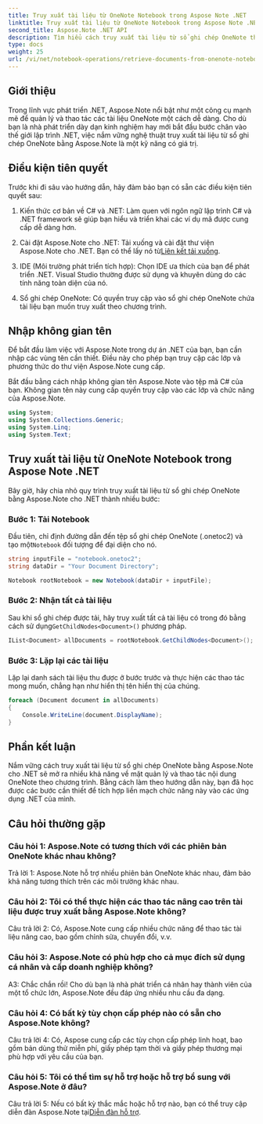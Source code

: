 ```yaml
---
title: Truy xuất tài liệu từ OneNote Notebook trong Aspose Note .NET
linktitle: Truy xuất tài liệu từ OneNote Notebook trong Aspose Note .NET
second_title: Aspose.Note .NET API
description: Tìm hiểu cách truy xuất tài liệu từ sổ ghi chép OneNote theo lập trình bằng Aspose.Note cho .NET, cho phép tích hợp và thao tác liền mạch.
type: docs
weight: 25
url: /vi/net/notebook-operations/retrieve-documents-from-onenote-notebook/
---
```

## Giới thiệu

Trong lĩnh vực phát triển .NET, Aspose.Note nổi bật như một công cụ mạnh mẽ để quản lý và thao tác các tài liệu OneNote một cách dễ dàng. Cho dù bạn là nhà phát triển dày dạn kinh nghiệm hay mới bắt đầu bước chân vào thế giới lập trình .NET, việc nắm vững nghệ thuật truy xuất tài liệu từ sổ ghi chép OneNote bằng Aspose.Note là một kỹ năng có giá trị.

## Điều kiện tiên quyết

Trước khi đi sâu vào hướng dẫn, hãy đảm bảo bạn có sẵn các điều kiện tiên quyết sau:

1. Kiến thức cơ bản về C# và .NET: Làm quen với ngôn ngữ lập trình C# và .NET framework sẽ giúp bạn hiểu và triển khai các ví dụ mã được cung cấp dễ dàng hơn.

2.  Cài đặt Aspose.Note cho .NET: Tải xuống và cài đặt thư viện Aspose.Note cho .NET. Bạn có thể lấy nó từ[Liên kết tải xuống](https://releases.aspose.com/note/net/).

3. IDE (Môi trường phát triển tích hợp): Chọn IDE ưa thích của bạn để phát triển .NET. Visual Studio thường được sử dụng và khuyên dùng do các tính năng toàn diện của nó.

4. Sổ ghi chép OneNote: Có quyền truy cập vào sổ ghi chép OneNote chứa tài liệu bạn muốn truy xuất theo chương trình.

## Nhập không gian tên

Để bắt đầu làm việc với Aspose.Note trong dự án .NET của bạn, bạn cần nhập các vùng tên cần thiết. Điều này cho phép bạn truy cập các lớp và phương thức do thư viện Aspose.Note cung cấp.

Bắt đầu bằng cách nhập không gian tên Aspose.Note vào tệp mã C# của bạn. Không gian tên này cung cấp quyền truy cập vào các lớp và chức năng của Aspose.Note.

```csharp
using System;
using System.Collections.Generic;
using System.Linq;
using System.Text;
```

## Truy xuất tài liệu từ OneNote Notebook trong Aspose Note .NET

Bây giờ, hãy chia nhỏ quy trình truy xuất tài liệu từ sổ ghi chép OneNote bằng Aspose.Note cho .NET thành nhiều bước:

### Bước 1: Tải Notebook

 Đầu tiên, chỉ định đường dẫn đến tệp sổ ghi chép OneNote (.onetoc2) và tạo một`Notebook` đối tượng để đại diện cho nó.

```csharp
string inputFile = "notebook.onetoc2";
string dataDir = "Your Document Directory";

Notebook rootNotebook = new Notebook(dataDir + inputFile);
```

### Bước 2: Nhận tất cả tài liệu

 Sau khi sổ ghi chép được tải, hãy truy xuất tất cả tài liệu có trong đó bằng cách sử dụng`GetChildNodes<Document>()` phương pháp.

```csharp
IList<Document> allDocuments = rootNotebook.GetChildNodes<Document>();
```

### Bước 3: Lặp lại các tài liệu

Lặp lại danh sách tài liệu thu được ở bước trước và thực hiện các thao tác mong muốn, chẳng hạn như hiển thị tên hiển thị của chúng.

```csharp
foreach (Document document in allDocuments) 
{
    Console.WriteLine(document.DisplayName);
}
```

## Phần kết luận

Nắm vững cách truy xuất tài liệu từ sổ ghi chép OneNote bằng Aspose.Note cho .NET sẽ mở ra nhiều khả năng về mặt quản lý và thao tác nội dung OneNote theo chương trình. Bằng cách làm theo hướng dẫn này, bạn đã học được các bước cần thiết để tích hợp liền mạch chức năng này vào các ứng dụng .NET của mình.

## Câu hỏi thường gặp

### Câu hỏi 1: Aspose.Note có tương thích với các phiên bản OneNote khác nhau không?

Trả lời 1: Aspose.Note hỗ trợ nhiều phiên bản OneNote khác nhau, đảm bảo khả năng tương thích trên các môi trường khác nhau.

### Câu hỏi 2: Tôi có thể thực hiện các thao tác nâng cao trên tài liệu được truy xuất bằng Aspose.Note không?

Câu trả lời 2: Có, Aspose.Note cung cấp nhiều chức năng để thao tác tài liệu nâng cao, bao gồm chỉnh sửa, chuyển đổi, v.v.

### Câu hỏi 3: Aspose.Note có phù hợp cho cả mục đích sử dụng cá nhân và cấp doanh nghiệp không?

A3: Chắc chắn rồi! Cho dù bạn là nhà phát triển cá nhân hay thành viên của một tổ chức lớn, Aspose.Note đều đáp ứng nhiều nhu cầu đa dạng.

### Câu hỏi 4: Có bất kỳ tùy chọn cấp phép nào có sẵn cho Aspose.Note không?

Câu trả lời 4: Có, Aspose cung cấp các tùy chọn cấp phép linh hoạt, bao gồm bản dùng thử miễn phí, giấy phép tạm thời và giấy phép thương mại phù hợp với yêu cầu của bạn.

### Câu hỏi 5: Tôi có thể tìm sự hỗ trợ hoặc hỗ trợ bổ sung với Aspose.Note ở đâu?

 Câu trả lời 5: Nếu có bất kỳ thắc mắc hoặc hỗ trợ nào, bạn có thể truy cập diễn đàn Aspose.Note tại[Diễn đàn hỗ trợ](https://forum.aspose.com/c/note/28).